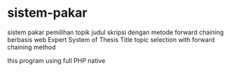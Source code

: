 # sistem-pakar
sistem pakar pemilihan topik judul skripsi dengan metode forward chaining berbasis web
Expert System of Thesis Title topic selection with forward chaining method

this program using full PHP native

